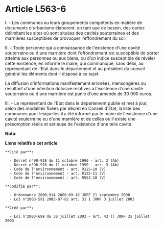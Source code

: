# Article L563-6

I. - Les communes ou leurs groupements compétents en matière de documents d'urbanisme élaborent, en tant que de besoin, des
cartes délimitant les sites où sont situées des cavités souterraines et des marnières susceptibles de provoquer
l'effondrement du sol.

II. - Toute personne qui a connaissance de l'existence d'une cavité souterraine ou d'une marnière dont l'effondrement est
susceptible de porter atteinte aux personnes ou aux biens, ou d'un indice susceptible de révéler cette existence, en informe
le maire, qui communique, sans délai, au représentant de l'Etat dans le département et au président du conseil général les
éléments dont il dispose à ce sujet.

La diffusion d'informations manifestement erronées, mensongères ou résultant d'une intention dolosive relatives à l'existence
d'une cavité souterraine ou d'une marnière est punie d'une amende de 30 000 euros.

III. - Le représentant de l'Etat dans le département publie et met à jour, selon des modalités fixées par décret en Conseil
d'Etat, la liste des communes pour lesquelles il a été informé par le maire de l'existence d'une cavité souterraine ou d'une
marnière et de celles où il existe une présomption réelle et sérieuse de l'existence d'une telle cavité.

**Nota:**



**Liens relatifs à cet article**

	**Cité par**:

	  - Décret n°90-918 du 11 octobre 1990 - art. 2 (Ab)
	  - Décret n°90-918 du 11 octobre 1990 - art. 3 (Ab)
	  - Code de l'environnement - art. R125-10 (V)
	  - Code de l'environnement - art. R125-11 (V)
	  - Code de l'environnement - art. R563-10 (V)

	**Codifié par**:

	  - Ordonnance 2000-914 2000-09-18 JORF 21 septembre 2000
	  - Loi n°2003-591 2003-07-02 art. 31 I JORF 3 juillet 2003

	**Créé par**:

	  - Loi n°2003-699 du 30 juillet 2003 - art. 43 () JORF 31 juillet 2003
